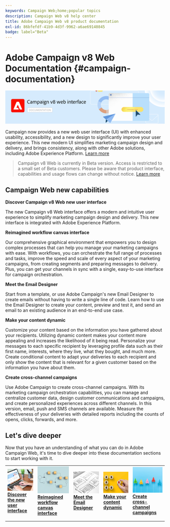 ```yaml
---
keywords: Campaign Web;home;popular topics
description: Campaign Web v8 help center
title: Adobe Campaign Web v8 product documentation
exl-id: 86bfefdf-41b9-4d3f-9962-a6ae69140845
badge: label="Beta" 
---
```

# Adobe Campaign v8 Web Documentation {#campaign-documentation}

![](assets/do-not-localize/banner-documentationv8.png) 

Campaign now provides a new web user interface (UI) with enhanced usability, accessibility, and a new design to significantly improve your user experience. This new modern UI simplifies marketing campaign design and delivery, and brings consistency, along with other Adobe solutions, including Adobe Experience Platform. [Learn more](get-started/get-started.md)

>Campaign v8 Web is currently in Beta version. Access is restricted to a small set of Beta customers. Please be aware that product interface, capabilities and usage flows can change without notice. [Learn more](rn/whats-new.md)

## Campaign Web new capabilities

**Discover Campaign v8 Web new user interface**

The new Campaign v8 Web interface offers a modern and intuitive user experience to simplify marketing campaign design and delivery. This new interface is integrated with Adobe Experience Platform.

**Reimagined workflow canvas interface**

Our comprehensive graphical environment that empowers you to design complex processes that can help you manage your marketing campaigns with ease. With workflows, you can orchestrate the full range of processes and tasks, improve the speed and scale of every aspect of your marketing campaigns, from creating segments and preparing messages to delivery. Plus, you can get your channels in sync with a single, easy-to-use interface for campaign orchestration.

**Meet the Email Designer**

Start from a template, or use Adobe Campaign's new Email Designer to create emails without having to write a single line of code. Learn how to use the Email Designer to create your content, preview and test it, and send an email to an existing audience in an end-to-end use case.

**Make your content dynamic**

Customize your content based on the information you have gathered about your recipients. Utilizing dynamic content makes your content more appealing and increases the likelihood of it being read. Personalize your messages to each specific recipient by leveraging profile data such as their first name, interests, where they live, what they bought, and much more. Create conditional content to adapt your deliveries to each recipient and only show the content that is relevant for a given customer based on the information you have about them.

**Create cross-channel campaigns**

Use Adobe Campaign to create cross-channel campaigns. With its marketing campaign orchestration capabilities, you can manage and centralize customer data, design customer communications and campaigns, and create personalized experiences across different channels. In this version, email, push and SMS channels are available. Measure the effectiveness of your deliveries with detailed reports including the counts of opens, clicks, forwards, and more.

## Let's dive deeper

Now that you have an understanding of what you can do in Adobe Campaign Web, it's time to dive deeper into these documentation sections to start working with it.

<table style="table-layout:fixed"><tr style="border: 0;">
<td>
<a href="get-started/user-interface.md">
<img alt="new UI" src="assets/do-not-localize/menu-ui.jpeg">
</a>
<div><a href="get-started/user-interface.md"><strong>Discover the new user interface</strong>
</div>
<p>
</td>
<td>
<a href="workflows/gs-workflows.md">
<img alt="Validation" src="assets/do-not-localize/menu-workflows.jpeg">
</a>
<div>
<a href="workflows/gs-workflows.md"><strong>Reimagined workflow canvas interface</strong></a>
</div>
<p>
</td>
<td>
<a href="content/get-started-email-designer.md">
<img alt="Infrequent" src="assets/do-not-localize/menu-design.jpg">
</a>
<div>
<a href="content/get-started-email-designer.md"><strong>Meet the Email Designer</strong></a>
</div>
<p></td>
<td>
<a href="personalization/gs-personalization.md">
<img alt="Audiences" src="assets/do-not-localize/menu-dynamic.jpg">
</a>
<div>
<a href="personalization/gs-personalization.md"><strong>Make your content dynamic</strong></a>
</div>
<p>
</td>
<td>
<a href="campaigns/gs-campaigns.md">
<img alt="Validation" src="assets/do-not-localize/menu-campaign.jpeg">
</a>
<div>
<a href="campaigns/gs-campaigns.md"><strong>Create cross-channel campaigns</strong></a>
</div>
<p>
</td>
</tr></table>

<!--
<table style="table-layout:fixed">
<tr style="border: 0;"><td width="30%"><a href="get-started/user-interface.md">
<img alt="new UI" src="assets/do-not-localize/menu-ui.jpeg" width="150px">
</a></td><td>Discover Campaign Web new user interface, latest improvements, key capabilities. Learn how to use them to build cross-channel campaigns for your audiences. With its user-friendly features, Campaign helps you streamline personalized cross-channel campaign creation process, drive results, and gain a competitive edge.</td></tr>
<tr style="border: 0;"><td width="30%"><a href="get-started/user-interface.md">
<img alt="new UI" src="assets/do-not-localize/menu-workflows.jpeg" width="150px">
</a></td><td>Our comprehensive graphical canvas makes it easy for you to design processes such as segmentation, campaign execution, and more. With this advanced tool at your fingertips, you can streamline your workflow and elevate your campaigns.</td></tr>
<tr style="border: 0;"><td width="30%"><a href="get-started/user-interface.md">
<img alt="new UI" src="assets/do-not-localize/menu-design.jpg" width="150px">
</a></td><td>Start from a template, or use Adobe Campaign's new Email Designer to create emails without having to write a single line of code. Learn how to use the Email Designer to create your content, preview and test it, and send an email to an existing audience in an end-to-end use case.</td></tr>
<tr style="border: 0;"><td width="30%"><a href="get-started/user-interface.md">
<img alt="new UI" src="assets/do-not-localize/menu-dynamic.jpg" width="150px">
</a></td><td>Create conditional content to define dynamic personalization based on the recipient's profile, automatically replacing text blocks and images when certain conditions are met. This feature can take your campaigns to new heights and deliver highly targeted, personalized experiences to your audience</td></tr>
<tr style="border: 0;"><td width="30%"><a href="get-started/user-interface.md">
<img alt="new UI" src="assets/do-not-localize/menu-campaign.jpeg" width="150px">
</a></td><td>Adobe Campaign capabilities help you manage centralized customer data, design customer communications and campaigns, and create personalized experiences across different channels: Email, Push and SMS.</td></tr>
</table>
-->









